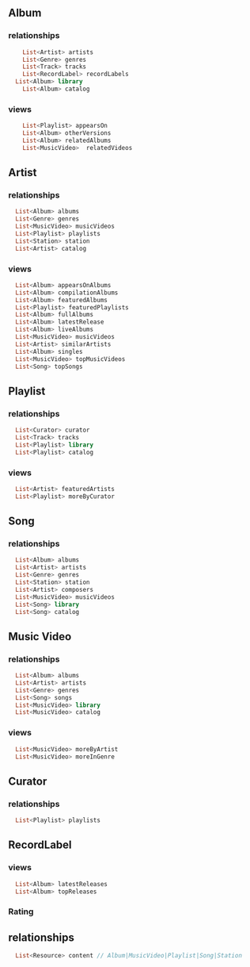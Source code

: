 ## Album

### relationships

```dart
	List<Artist> artists
	List<Genre> genres
	List<Track> tracks
	List<RecordLabel> recordLabels
  List<Album> library
	List<Album> catalog
```

### views

```dart
	List<Playlist> appearsOn
 	List<Album> otherVersions
	List<Album> relatedAlbums
	List<MusicVideo>  relatedVideos
```

## Artist

### relationships

```dart
  List<Album> albums
  List<Genre> genres
  List<MusicVideo> musicVideos
  List<Playlist> playlists
  List<Station> station
  List<Artist> catalog
```

### views

```dart
  List<Album> appearsOnAlbums
  List<Album> compilationAlbums
  List<Album> featuredAlbums
  List<Playlist> featuredPlaylists
  List<Album> fullAlbums
  List<Album> latestRelease
  List<Album> liveAlbums
  List<MusicVideo> musicVideos
  List<Artist> similarArtists
  List<Album> singles
  List<MusicVideo> topMusicVideos
  List<Song> topSongs
```

## Playlist

### relationships

```dart
  List<Curator> curator
  List<Track> tracks
  List<Playlist> library
  List<Playlist> catalog
```

### views

```dart
  List<Artist> featuredArtists
  List<Playlist> moreByCurator
```

## Song

### relationships

```dart
  List<Album> albums
  List<Artist> artists
  List<Genre> genres
  List<Station> station
  List<Artist> composers
  List<MusicVideo> musicVideos
  List<Song> library
  List<Song> catalog
```

## Music Video

### relationships

```dart
  List<Album> albums
  List<Artist> artists
  List<Genre> genres
  List<Song> songs
  List<MusicVideo> library
  List<MusicVideo> catalog
```

### views

```dart
  List<MusicVideo> moreByArtist
  List<MusicVideo> moreInGenre
```

## Curator

### relationships

```dart
  List<Playlist> playlists
```

## RecordLabel

### views

```dart
  List<Album> latestReleases
  List<Album> topReleases
```

### Rating

## relationships

```dart
  List<Resource> content // Album|MusicVideo|Playlist|Song|Station
```
